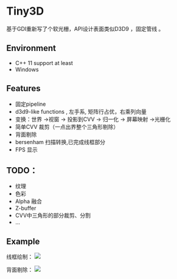 # Tiny3D

基于GDI重新写了个软光栅，API设计表面类似D3D9 ，固定管线 。

## Environment

- C++ 11 support at least
- Windows 

## Features

- 固定pipeline
- d3d9-like functions , 左手系, 矩阵行占优，右乘列向量
- 变换：世界 ->视窗 -> 投影到CVV -> 归一化 -> 屏幕映射 ->光栅化
- 简单CVV 裁剪（一点出界整个三角形剔除）
- 背面剔除
- bersenham 扫描转换,已完成线框部分
- FPS 显示

## TODO：

- 纹理 
- 色彩
- Alpha 融合
- Z-buffer
- CVV中三角形的部分裁剪、分割
- ...


## Example

线框绘制：
![](https://raw.githubusercontent.com/JYLeeLYJ/Tiny3D/blob/master/img/wireframe.png?raw=true)

背面剔除：
![](https://raw.githubusercontent.com/JYLeeLYJ/Tiny3D/blob/master/img/back_surface_culling.png?raw=true)

